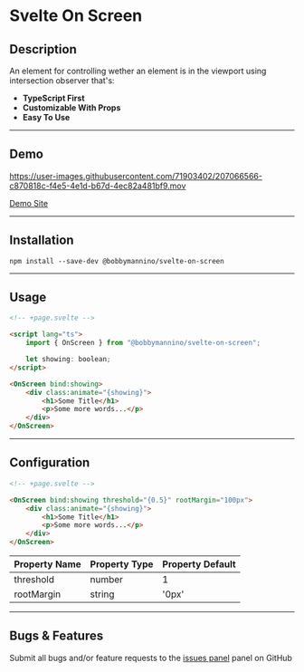 # **Svelte On Screen**

## **Description**

An element for controlling wether an element is in the viewport using intersection observer that's:

-   **TypeScript First**
-   **Customizable With Props**
-   **Easy To Use**

---

## **Demo**

https://user-images.githubusercontent.com/71903402/207066566-c870818c-f4e5-4e1d-b67d-4ec82a481bf9.mov

[Demo Site](https://bobbymannino.vercel.app/svelte-on-screen)

---

## **Installation**

```
npm install --save-dev @bobbymannino/svelte-on-screen
```

---

## **Usage**

```html
<!-- +page.svelte -->

<script lang="ts">
	import { OnScreen } from "@bobbymannino/svelte-on-screen";

	let showing: boolean;
</script>

<OnScreen bind:showing>
	<div class:animate="{showing}">
		<h1>Some Title</h1>
		<p>Some more words...</p>
	</div>
</OnScreen>
```

---

## **Configuration**

```html
<!-- +page.svelte -->

<OnScreen bind:showing threshold="{0.5}" rootMargin="100px">
	<div class:animate="{showing}">
		<h1>Some Title</h1>
		<p>Some more words...</p>
	</div>
</OnScreen>
```

| Property Name | Property Type | Property Default |
| :------------ | :------------ | :--------------- |
| threshold     | number        | 1                |
| rootMargin    | string        | '0px'            |

---

## **Bugs & Features**

Submit all bugs and/or feature requests to the [issues panel](https://github.com/bobbymannino/svelte-on-view/issues) panel on GitHub
